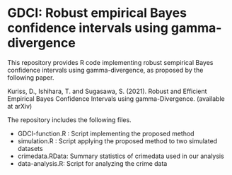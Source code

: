 # GDCI: Robust empirical Bayes confidence intervals using gamma-divergence

This repository provides R code implementing robust sempirical Bayes confidence intervals using gamma-divergence, as proposed by the following paper.

Kuriss, D., Ishihara, T. and Sugasawa, S. (2021). Robust and Efficient Empirical Bayes Confidence Intervals using gamma-Divergence. (available at arXiv)

The repository includes the following files.

* GDCI-function.R : Script implementing the proposed method
* simulation.R : Script applying the proposed method to two simulated datasets 
* crimedata.RData: Summary statistics of crimedata used in our analysis 
* data-analysis.R: Script for analyzing the crime data






